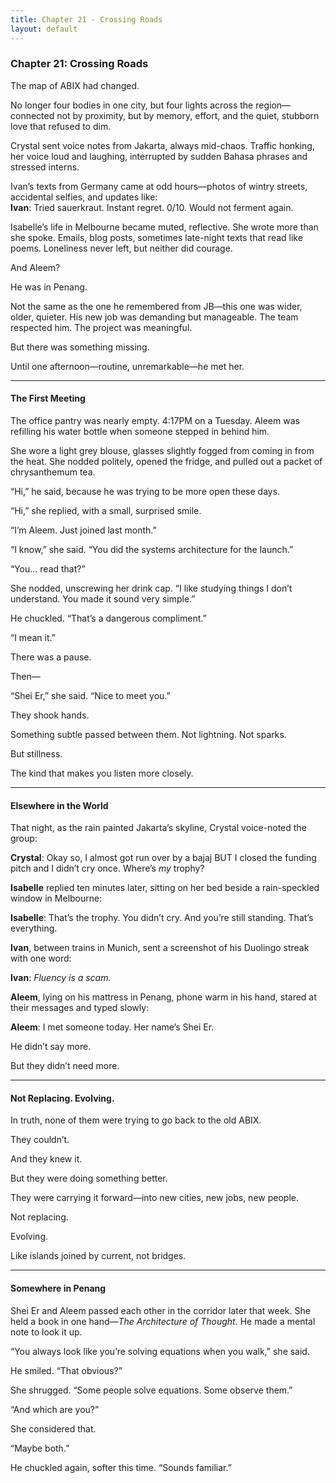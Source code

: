```yaml
---
title: Chapter 21 - Crossing Roads
layout: default
---
```


### **Chapter 21: Crossing Roads**

The map of ABIX had changed.

No longer four bodies in one city, but four lights across the region—connected not by proximity, but by memory, effort, and the quiet, stubborn love that refused to dim.

Crystal sent voice notes from Jakarta, always mid-chaos. Traffic honking, her voice loud and laughing, interrupted by sudden Bahasa phrases and stressed interns.

Ivan’s texts from Germany came at odd hours—photos of wintry streets, accidental selfies, and updates like:  
**Ivan**: Tried sauerkraut. Instant regret. 0/10. Would not ferment again.

Isabelle’s life in Melbourne became muted, reflective. She wrote more than she spoke. Emails, blog posts, sometimes late-night texts that read like poems. Loneliness never left, but neither did courage.

And Aleem?

He was in Penang.

Not the same as the one he remembered from JB—this one was wider, older, quieter. His new job was demanding but manageable. The team respected him. The project was meaningful.

But there was something missing.

Until one afternoon—routine, unremarkable—he met her.

---

#### **The First Meeting**

The office pantry was nearly empty. 4:17PM on a Tuesday. Aleem was refilling his water bottle when someone stepped in behind him.

She wore a light grey blouse, glasses slightly fogged from coming in from the heat. She nodded politely, opened the fridge, and pulled out a packet of chrysanthemum tea.

“Hi,” he said, because he was trying to be more open these days.

“Hi,” she replied, with a small, surprised smile.

“I’m Aleem. Just joined last month.”

“I know,” she said. “You did the systems architecture for the launch.”

“You... read that?”

She nodded, unscrewing her drink cap. “I like studying things I don’t understand. You made it sound very simple.”

He chuckled. “That’s a dangerous compliment.”

“I mean it.”

There was a pause.

Then—

“Shei Er,” she said. “Nice to meet you.”

They shook hands.

Something subtle passed between them. Not lightning. Not sparks.

But stillness.

The kind that makes you listen more closely.

---

#### **Elsewhere in the World**

That night, as the rain painted Jakarta’s skyline, Crystal voice-noted the group:

**Crystal**: Okay so, I almost got run over by a bajaj BUT I closed the funding pitch and I didn’t cry once. Where’s *my* trophy?

**Isabelle** replied ten minutes later, sitting on her bed beside a rain-speckled window in Melbourne:

**Isabelle**: That’s the trophy. You didn’t cry. And you’re still standing. That’s everything.

**Ivan**, between trains in Munich, sent a screenshot of his Duolingo streak with one word:

**Ivan**: *Fluency is a scam.*

**Aleem**, lying on his mattress in Penang, phone warm in his hand, stared at their messages and typed slowly:

**Aleem**: I met someone today. Her name’s Shei Er.

He didn’t say more.

But they didn’t need more.

---

#### **Not Replacing. Evolving.**

In truth, none of them were trying to go back to the old ABIX.

They couldn’t.

And they knew it.

But they were doing something better.

They were carrying it forward—into new cities, new jobs, new people.

Not replacing.

Evolving.

Like islands joined by current, not bridges.

---

#### **Somewhere in Penang**

Shei Er and Aleem passed each other in the corridor later that week. She held a book in one hand—*The Architecture of Thought.* He made a mental note to look it up.

“You always look like you’re solving equations when you walk,” she said.

He smiled. “That obvious?”

She shrugged. “Some people solve equations. Some observe them.”

“And which are you?”

She considered that.

“Maybe both.”

He chuckled again, softer this time. “Sounds familiar.”